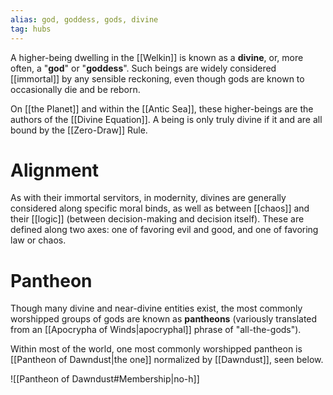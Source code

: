 ```yaml
---
alias: god, goddess, gods, divine
tag: hubs
---
```

A higher-being dwelling in the [[Welkin]] is known as a **divine**, or, more often, a "**god**" or "**goddess**". Such beings are widely considered [[immortal]] by any sensible reckoning, even though gods are known to occasionally die and be reborn. 

On [[the Planet]] and within the [[Antic Sea]], these higher-beings are the authors of the [[Divine Equation]]. A being is only truly divine if it  and are all bound by the [[Zero-Draw]] Rule.

# Alignment
As with their immortal servitors, in modernity, divines are generally considered along specific moral binds, as well as between [[chaos]] and their [[logic]] (between decision-making and decision itself). These are defined along two axes: one of favoring evil and good, and one of favoring law or chaos.

# Pantheon

Though many divine and near-divine entities exist, the most commonly worshipped groups of gods are known as **pantheons** (variously translated from an [[Apocrypha of Winds|apocryphal]] phrase of "all-the-gods"). 

Within most of the world, one most commonly worshipped pantheon is [[Pantheon of Dawndust|the one]] normalized by [[Dawndust]], seen below.

![[Pantheon of Dawndust#Membership|no-h]]